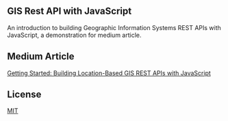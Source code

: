 ## GIS Rest API with JavaScript

An introduction to building Geographic Information Systems REST APIs with JavaScript, a demonstration for medium article.

## Medium Article

[Getting Started: Building Location-Based GIS REST APIs with JavaScript]()

## License
[MIT](https://choosealicense.com/licenses/mit/)